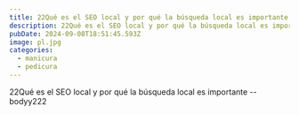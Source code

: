 ```yaml
---
title: 22Qué es el SEO local y por qué la búsqueda local es importante
description: 22Qué es el SEO local y por qué la búsqueda local es importante--descripcion
pubDate: 2024-09-08T18:51:45.593Z
image: pl.jpg
categories:
  - manicura
  - pedicura
---
```

22Qué es el SEO local y por qué la búsqueda local es importante -- bodyy222